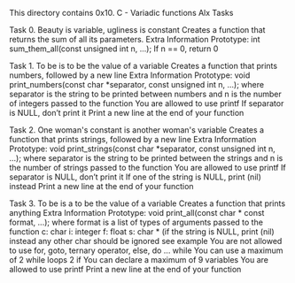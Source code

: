 This directory contains 0x10. C - Variadic functions Alx Tasks

Task 0. Beauty is variable, ugliness is constant
Creates a function that returns the sum of all its parameters.
Extra Information
Prototype: int sum_them_all(const unsigned int n, ...);
If n == 0, return 0


Task 1. To be is to be the value of a variable
Creates a function that prints numbers, followed by a new line
Extra Information
Prototype: void print_numbers(const char *separator, const unsigned int n, ...);
where separator is the string to be printed between numbers
and n is the number of integers passed to the function
You are allowed to use printf
If separator is NULL, don’t print it
Print a new line at the end of your function


Task 2. One woman's constant is another woman's variable
Creates a function that prints strings, followed by a new line
Extra Information
Prototype: void print_strings(const char *separator, const unsigned int n, ...);
where separator is the string to be printed between the strings
and n is the number of strings passed to the function
You are allowed to use printf
If separator is NULL, don’t print it
If one of the string is NULL, print (nil) instead
Print a new line at the end of your function


Task 3. To be is a to be the value of a variable
Creates a function that prints anything
Extra Information
Prototype: void print_all(const char * const format, ...);
where format is a list of types of arguments passed to the function
c: char
i: integer
f: float
s: char * (if the string is NULL, print (nil) instead
any other char should be ignored
see example
You are not allowed to use for, goto, ternary operator, else, do ... while
You can use a maximum of
2 while loops
2 if
You can declare a maximum of 9 variables
You are allowed to use printf
Print a new line at the end of your function
